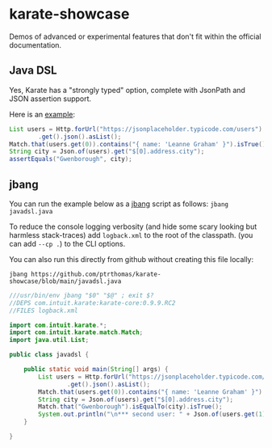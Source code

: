 # karate-showcase
Demos of advanced or experimental features that don't fit within the official documentation.

## Java DSL
Yes, Karate has a "strongly typed" option, complete with JsonPath and JSON assertion support.

Here is an [example](src/test/java/javadsl/JavaDslTest.java):

```java
List users = Http.forUrl("https://jsonplaceholder.typicode.com/users")
        .get().json().asList();
Match.that(users.get(0)).contains("{ name: 'Leanne Graham' }").isTrue();
String city = Json.of(users).get("$[0].address.city");
assertEquals("Gwenborough", city);
```

## jbang
You can run the example below as a [jbang](https://www.jbang.dev) script as follows: `jbang javadsl.java`

To reduce the console logging verbosity (and hide some scary looking but harmless stack-traces) add `logback.xml` to the root of the classpath. (you can add `--cp .`) to the CLI options.

You can also run this directly from github without creating this file locally:

```
jbang https://github.com/ptrthomas/karate-showcase/blob/main/javadsl.java
```

```java
///usr/bin/env jbang "$0" "$@" ; exit $?
//DEPS com.intuit.karate:karate-core:0.9.9.RC2
//FILES logback.xml

import com.intuit.karate.*;
import com.intuit.karate.match.Match;
import java.util.List;

public class javadsl {

    public static void main(String[] args) {
        List users = Http.forUrl("https://jsonplaceholder.typicode.com/users")
                .get().json().asList();
        Match.that(users.get(0)).contains("{ name: 'Leanne Graham' }").isTrue();
        String city = Json.of(users).get("$[0].address.city");
        Match.that("Gwenborough").isEqualTo(city).isTrue();
        System.out.println("\n*** second user: " + Json.of(users.get(1)).toString());
    }

}
```